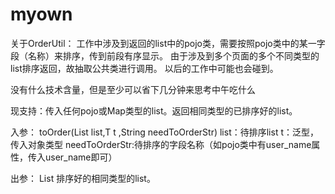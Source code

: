 # myown
关于OrderUtil：
工作中涉及到返回的list中的pojo类，需要按照pojo类中的某一字段（名称）来排序，传到前段有序显示。
由于涉及到多个页面的多个不同类型的list排序返回，故抽取公共类进行调用。
以后的工作中可能也会碰到。

没有什么技术含量，但是至少可以省下几分钟来思考中午吃什么


现支持：传入任何pojo或Map类型的list。返回相同类型的已排序好的list。


入参：  toOrder(List list,T t ,String needToOrderStr)
        list：待排序list
        t：泛型，传入对象类型
        needToOrderStr:待排序的字段名称（如pojo类中有user_name属性，传入user_name即可）
        
出参：<T> List<T>
        排序好的相同类型的list。
